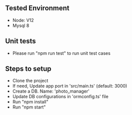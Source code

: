 ## Tested Environment
 
 * Node: V12
 * Mysql 8

## Unit tests
 * Please run "npm run test" to run unit test cases

 ## Steps to setup

 * Clone the project
 * If need, Update app port in 'src/main.ts' (default: 3000)
 * Create a DB. Name: 'photo_manager'
 * Update DB configurations in 'ormconfig.ts' file
 * Run "npm install"
 * Run "npm start"
